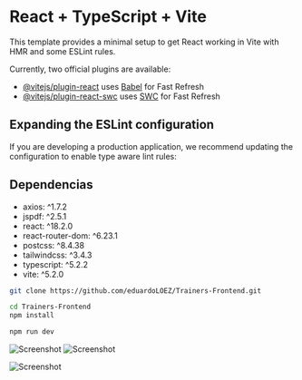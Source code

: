 # React + TypeScript + Vite

This template provides a minimal setup to get React working in Vite with HMR and some ESLint rules.

Currently, two official plugins are available:

- [@vitejs/plugin-react](https://github.com/vitejs/vite-plugin-react/blob/main/packages/plugin-react/README.md) uses [Babel](https://babeljs.io/) for Fast Refresh
- [@vitejs/plugin-react-swc](https://github.com/vitejs/vite-plugin-react-swc) uses [SWC](https://swc.rs/) for Fast Refresh

## Expanding the ESLint configuration

If you are developing a production application, we recommend updating the configuration to enable type aware lint rules:

## Dependencias

- axios: ^1.7.2
- jspdf: ^2.5.1
- react: ^18.2.0
- react-router-dom: ^6.23.1
- postcss: ^8.4.38
- tailwindcss: ^3.4.3
- typescript: ^5.2.2
- vite: ^5.2.0


```bash
git clone https://github.com/eduardoLOEZ/Trainers-Frontend.git

```

```bash
cd Trainers-Frontend
npm install

npm run dev


```


![Screenshot](https://res.cloudinary.com/dyhpbqaht/image/upload/v1716878594/Screenshot_2024-05-28_at_0.42.18_1_hfqpco.png)
![Screenshot](https://res.cloudinary.com/dyhpbqaht/image/upload/v1716878618/Screenshot_2024-05-28_at_0.43.25_akg0z8.png)

![Screenshot](https://res.cloudinary.com/dyhpbqaht/image/upload/v1716878679/Screenshot_2024-05-28_at_0.44.26_dlonlt.png)

